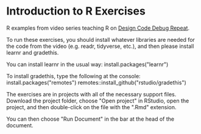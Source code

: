 # Introduction to R Exercises
R examples from video series teaching R on <a href = "http://youtube.com/@DesignCodeDebugRepeat">Design Code Debug Repeat</a>.

To run these exercises, you should install whatever libraries are needed for the code from the video (e.g. readr, tidyverse, etc.), and then please install learnr and gradethis.

You can install learnr in the usual way:
install.packages("learnr")

To install gradethis, type the following at the console:
install.packages("remotes")
remotes::install_github("rstudio/gradethis")

The exercises are in projects with all of the necessary support files.  Download the project folder, choose "Open project" in RStudio, open the project, and then double-click on the file with the ".Rmd" extension.

You can then choose "Run Document" in the bar at the head of the document.

